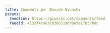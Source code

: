 ```yaml
---
title: Commenti per Davide Giunchi
params:
  feedlink: https://giunchi.net/comments/feed
  feedid: 4133f4c9e3cd386519ddbe5e17032b8c
---
```

